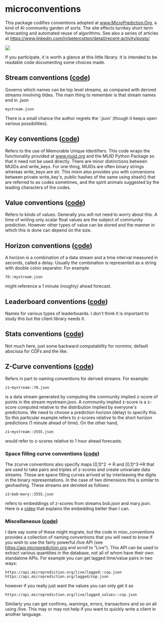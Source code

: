 # microconventions

This package codifies conventions adopted at www.MicroPrediction.Org, a kind of AI community garden of sorts. The site effects turnkey short term forecasting and automated reuse of algorithms. See also a series of articles at https://www.linkedin.com/in/petercotton/detail/recent-activity/posts/


![](https://i.imgur.com/yKItXmT.png)


If you participate, it is worth a glance at this little library. It is intended to be readable code documenting some choices made. 

## Stream conventions ([code](https://github.com/microprediction/microconventions/blob/master/microconventions/stream_conventions.py))

Governs which names can be top level streams, as compared with derived streams involving tildes. The main thing to remember is that stream names end in .json

    mystream.json

There is a small chance the author regrets the '.json' (though it keeps open various possibilities). 

## Key conventions ([code](https://github.com/microprediction/microconventions/blob/master/microconventions/key_conventions.py))

Refers to the use of Memorable Unique Identifiers. This code wraps the functionality provided at www.muid.org and the MUID Python Package so that it need not be used directly. There are minor distinctions between MUIDs and write_keys. For one thing, MUIDs are often binary strings whereas write_keys are str. This mixin also provides you with conversions between private write_key's, public hashes of the same using shash() that are referred to as codes sometimes, and the spirit animals suggested by the leading characters of the codes. 

## Value conventions ([code](https://github.com/microprediction/microconventions/blob/master/microconventions/value_conventions.py))

Refers to kinds of values. Generally you will not need to worry about this. A time of writing only scalar float values are the subject of community prediction. However other types of value can be stored and the manner in which this is done can depend on the size. 

## Horizon conventions ([code](https://github.com/microprediction/microconventions/blob/master/microconventions/horizon_conventions.py))

A horizon is a combination of a data stream and a time interval measured in seconds, called a delay. Usually the combination is represented as a string with double colon separator. For example

    70::mystream.json  
    
might reference a 1 minute (roughly) ahead forecast. 
 
## Leaderboard conventions ([code](https://github.com/microprediction/microconventions/blob/master/microconventions/leaderboard_conventions.py))

Names for various types of leaderboards. I don't think it is important to study this but the client library needs it. 

## Stats conventions ([code](https://github.com/microprediction/microconventions/blob/master/microconventions/stats_conventions.py))

Not much here, just some backward compatability for norminv, default abscissa for CDFs and the like. 

## Z-Curve conventions ([code](https://github.com/microprediction/microconventions/blob/master/microconventions/zcurve_conventions.py))

Refers in part to naming conventions for derived streams. For example:

    z1~mystream::70.json

is a data stream generated by computing the community implied z-score of points in the stream mystream.json. A community implied z-score is a z-score computed relative to the distribution implied by everyone's predictions. We need to choose a prediction horizon (delay) to specify this. So this particular example refers to z-scores relative to the short horizon predictions (1 minute ahead of time). On the other hand, 

    z1~mystream::3555.json

would refer to z-scores relative to 1 hour ahead forecasts. 

### Space filling curve conventions ([code](https://github.com/microprediction/microconventions/blob/master/microconventions/zcurve_conventions.py))

The zcurve conventions also specify maps [0,1]^2 -> R and [0,1]^3->R that are used to take pairs and triples of z-scores and create univariate 
data streams. These are space filling curves arrived at by interleaving the digits in the binary representations. In the case of two dimensions this is similar to geohashing. These streams are
denoted as follows: 

    z2~bob~mary::3555.json 
   
refers to embeddings of z-scores from streams bob.json and mary.json. Here is a [video](https://www.swarmprediction.com/zcurves.html) that explains the embedding better than I can.

### Miscellaneous ([code](https://github.com/microprediction/microconventions/blob/master/microconventions/misc_conventions.py))

I dare say some of these might migrate, but the code in misc_conventions provides a collection of naming conventions that you will need to know if you wish to use
the fairly powerful /live API (see https://api.microprediction.org and scroll to "Live"). This API can be used to extract various quantities in the database, not 
all of whom have their own standalone APIs. For example you can get lagged time/value pairs in two ways: 

    https://api.microprediction.org/live/lagged::cop.json
    https://api.microprediction.org/lagged/cop.json
    
however if you really just want the values you can only get it as 

    https://api.microprediction.org/live/lagged_values::cop.json
    
Similarly you can get confirms, warnings, errors, transactions and so on all using /live. This may or may not help if you want to quickly write a client 
in another language. 
